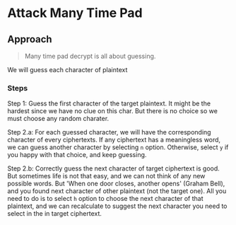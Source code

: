 # Attack Many Time Pad

## Approach

> Many time pad decrypt is all about guessing.

We will guess each character of plaintext

### Steps

Step 1: Guess the first character of the target plaintext. 
It might be the hardest since we have no clue on this char. 
But there is no choice so we must choose any random charater.

Step 2.a: For each guessed character, we will have the corresponding character 
of every ciphertexts. If any ciphertext has a meaningless word, we can guess 
another character by selecting `n` option. Otherwise, select `y` if you happy 
with that choice, and keep guessing.


Step 2.b: Correctly guess the next character of target ciphertext is good. But 
sometimes life is not that easy, and we can not think of any new possible words.
But 'When one door closes, another opens' (Graham Bell), and you found next 
character of other plaintext (not the target one). All you need to do is to 
select `h` option to choose the next character of that plaintext, and we can 
recalculate to suggest the next character you need to select in the in target 
ciphertext.

